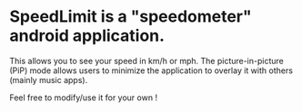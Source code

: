 ﻿# SpeedLimit is a "speedometer" android application.
   This allows you to see your speed in km/h or mph.
   The picture-in-picture (PiP) mode allows users to minimize the application to overlay it with others (mainly music apps).
 
 Feel free to modify/use it for your own !

